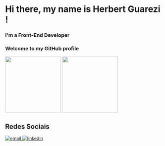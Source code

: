 # Hi there, my name is Herbert Guarezi !
### I'm a Front-End Developer
### Welcome to my GitHub profile

<section style="display: block>
  <div>
    <a href="https://github.com/Herbertguarezi">
    <img loading="lazy" height="180em" src="https://github-readme-stats.vercel.app/api/top-langs/?username=Herbertguarezi&layout=compact&langs_count=7&theme=dracula"/>
    <img loading="lazy" height="180em" src="https://github-readme-stats.vercel.app/api?username=Herbertguarezi
    &show_icons=true&theme=dracula&include_all_commits=true&count_private=true"/>
  </div>
  <div>
    <h1>Redes Sociais</h1>
    <a href = "mailto: weslley.camphos@hotmail.com">
      <img src='https://icons8.com.br/icon/114157/letter' alt='email'/>
    </a> 
    <a href = "https://www.linkedin.com/in/herbertguarezi/">
      <img src="https://cdn.jsdelivr.net/gh/devicons/devicon@latest/icons/linkedin/linkedin-original.svg" alt='linkedin'/>
    </a>
  </div>
</section>
